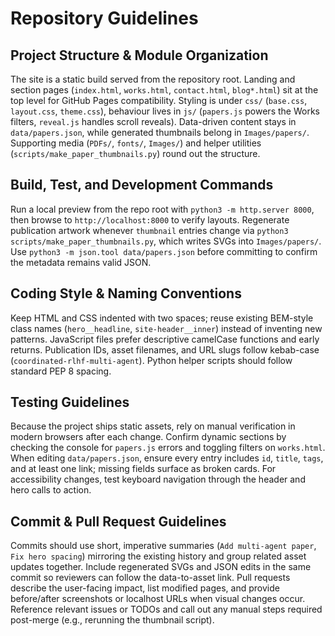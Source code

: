 # Repository Guidelines

## Project Structure & Module Organization
The site is a static build served from the repository root. Landing and section pages (`index.html`, `works.html`, `contact.html`, `blog*.html`) sit at the top level for GitHub Pages compatibility. Styling is under `css/` (`base.css`, `layout.css`, `theme.css`), behaviour lives in `js/` (`papers.js` powers the Works filters, `reveal.js` handles scroll reveals). Data-driven content stays in `data/papers.json`, while generated thumbnails belong in `Images/papers/`. Supporting media (`PDFs/`, `fonts/`, `Images/`) and helper utilities (`scripts/make_paper_thumbnails.py`) round out the structure.

## Build, Test, and Development Commands
Run a local preview from the repo root with `python3 -m http.server 8000`, then browse to `http://localhost:8000` to verify layouts. Regenerate publication artwork whenever `thumbnail` entries change via `python3 scripts/make_paper_thumbnails.py`, which writes SVGs into `Images/papers/`. Use `python3 -m json.tool data/papers.json` before committing to confirm the metadata remains valid JSON.

## Coding Style & Naming Conventions
Keep HTML and CSS indented with two spaces; reuse existing BEM-style class names (`hero__headline`, `site-header__inner`) instead of inventing new patterns. JavaScript files prefer descriptive camelCase functions and early returns. Publication IDs, asset filenames, and URL slugs follow kebab-case (`coordinated-rlhf-multi-agent`). Python helper scripts should follow standard PEP 8 spacing.

## Testing Guidelines
Because the project ships static assets, rely on manual verification in modern browsers after each change. Confirm dynamic sections by checking the console for `papers.js` errors and toggling filters on `works.html`. When editing `data/papers.json`, ensure every entry includes `id`, `title`, `tags`, and at least one link; missing fields surface as broken cards. For accessibility changes, test keyboard navigation through the header and hero calls to action.

## Commit & Pull Request Guidelines
Commits should use short, imperative summaries (`Add multi-agent paper`, `Fix hero spacing`) mirroring the existing history and group related asset updates together. Include regenerated SVGs and JSON edits in the same commit so reviewers can follow the data-to-asset link. Pull requests describe the user-facing impact, list modified pages, and provide before/after screenshots or localhost URLs when visual changes occur. Reference relevant issues or TODOs and call out any manual steps required post-merge (e.g., rerunning the thumbnail script).
